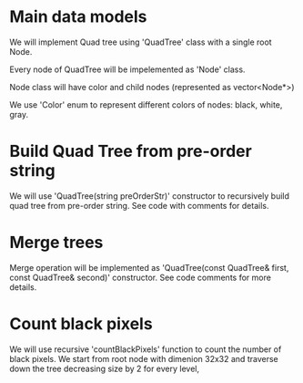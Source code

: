# Main data models

We will implement Quad tree using 'QuadTree' class with a single root Node.

Every node of QuadTree will be impelemented as 'Node' class.

Node class will have color and child nodes (represented as vector<Node*>)

We use 'Color' enum to represent different colors of nodes: black, white, gray.


# Build Quad Tree from pre-order string

We will use 'QuadTree(string preOrderStr)' constructor to recursively build quad tree from pre-order string.
See code with comments for details.


# Merge trees

Merge operation will be implemented as 'QuadTree(const QuadTree& first, const QuadTree& second)' constructor.
See code comments for more details.


# Count black pixels

We will use recursive 'countBlackPixels' function to count the number of black pixels. 
We start from root node with dimenion 32x32 and traverse down the tree decreasing size by 2 for every level,